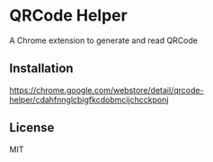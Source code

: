 # QRCode Helper

A Chrome extension to generate and read QRCode

## Installation

https://chrome.google.com/webstore/detail/qrcode-helper/cdahfnnglcbigfkcdobmcijchcckponj

## License

MIT
